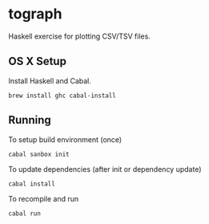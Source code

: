 # tograph

Haskell exercise for plotting CSV/TSV files.

## OS X Setup

Install Haskell and Cabal.

```
brew install ghc cabal-install
```

## Running

To setup build environment (once)

```
cabal sanbox init
```

To update dependencies (after init or dependency update)

```
cabal install
```

To recompile and run

```
cabal run
```
